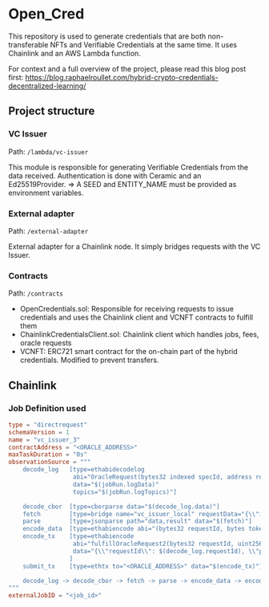# Open_Cred

This repository is used to generate credentials that are both non-transferable NFTs and Verifiable Credentials at the same time. 
It uses Chainlink and an AWS Lambda function.

For context and a full overview of the project, please read this blog post first: 
https://blog.raphaelroullet.com/hybrid-crypto-credentials-decentralized-learning/

## Project structure

### VC Issuer
Path: `/lambda/vc-issuer`

This module is responsible for generating Verifiable Credentials from the data received.
Authentication is done with Ceramic and an Ed25519Provider.
=> A SEED and ENTITY_NAME must be provided as environment variables.

### External adapter
Path: `/external-adapter`

External adapter for a Chainlink node. It simply bridges requests with the VC Issuer. 

### Contracts
Path: `/contracts`
- OpenCredentials.sol: Responsible for receiving requests to issue credentials and uses the Chainlink client and VCNFT contracts to fulfill them
- ChainlinkCredentialsClient.sol: Chainlink client which handles jobs, fees, oracle requests
- VCNFT: ERC721 smart contract for the on-chain part of the hybrid credentials. Modified to prevent transfers.



## Chainlink
### Job Definition used

```TOML
type = "directrequest"
schemaVersion = 1
name = "vc_issuer_3"
contractAddress = "<ORACLE_ADDRESS>"
maxTaskDuration = "0s"
observationSource = """
    decode_log   [type=ethabidecodelog
                  abi="OracleRequest(bytes32 indexed specId, address requester, bytes32 requestId, uint256 payment, address callbackAddr, bytes4 callbackFunctionId, uint256 cancelExpiration, uint256 dataVersion, bytes data)"
                  data="$(jobRun.logData)"
                  topics="$(jobRun.logTopics)"]

    decode_cbor  [type=cborparse data="$(decode_log.data)"]
    fetch        [type=bridge name="vc_issuer_local" requestData="{\\"id\\": $(jobSpec.externalJobID), \\"data\\": { \\"subject\\": $(decode_cbor.subject), \\"title\\": $(decode_cbor.title)}}"]
    parse        [type=jsonparse path="data,result" data="$(fetch)"]
    encode_data  [type=ethabiencode abi="(bytes32 requestId, bytes tokenURI)" data="{\\"requestId\\": $(decode_log.requestId),  \\"tokenURI\\": $(parse)}"]
    encode_tx    [type=ethabiencode
                  abi="fulfillOracleRequest2(bytes32 requestId, uint256 payment, address callbackAddress, bytes4 callbackFunctionId, uint256 expiration, bytes data)"
                  data="{\\"requestId\\": $(decode_log.requestId), \\"payment\\": $(decode_log.payment), \\"callbackAddress\\": $(decode_log.callbackAddr), \\"callbackFunctionId\\": $(decode_log.callbackFunctionId), \\"expiration\\": $(decode_log.cancelExpiration), \\"data\\": $(encode_data)}"
                 ]
    submit_tx    [type=ethtx to="<ORACLE_ADDRESS>" data="$(encode_tx)"]

    decode_log -> decode_cbor -> fetch -> parse -> encode_data -> encode_tx -> submit_tx
"""
externalJobID = "<job_id>"
```
